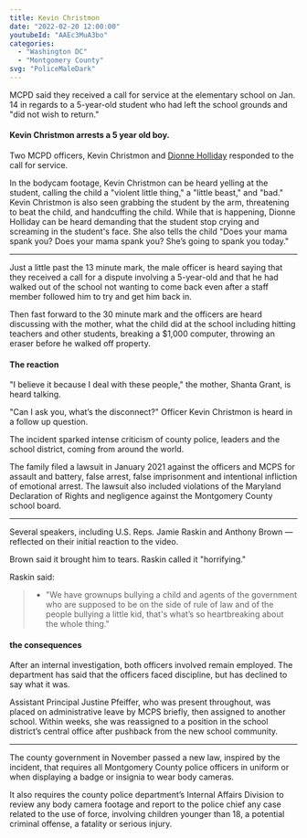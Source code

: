 ```yaml
---
title: Kevin Christmon
date: "2022-02-20 12:00:00"
youtubeId: "AAEc3MuA3bo"
categories: 
  - "Washington DC"
  - "Montgomery County"
svg: "PoliceMaleDark"
---
```


MCPD said they received a call for service at the elementary school on Jan. 14 in regards to a 5-year-old student who had left the school grounds and "did not wish to return."

#### Kevin Christmon arrests a 5 year old boy.

Two MCPD officers, Kevin Christmon and [Dionne Holliday](/dishonored/dionne-holliday) responded to the call for service.

In the bodycam footage, Kevin Christmon can be heard yelling at the student, calling the child a "violent little thing," a "little beast," and "bad."  Kevin Christmon is also seen grabbing the student by the arm, threatening to beat the child, and handcuffing the child.  While that is happening, Dionne Holliday can be heard demanding that the student stop crying and screaming in the student's face.  She also tells the child "Does your mama spank you? Does your mama spank you? She’s going to spank you today."

---

Just a little past the 13 minute mark, the male officer is heard saying that they received a call for a dispute involving a 5-year-old and that he had walked out of the school not wanting to come back even after a staff member followed him to try and get him back in.

Then fast forward to the 30 minute mark and the officers are heard discussing with the mother, what the child did at the school including hitting teachers and other students, breaking a $1,000 computer, throwing an eraser before he walked off property.

#### The reaction

"I believe it because I deal with these people," the mother, Shanta Grant, is heard talking.

"Can I ask you, what’s the disconnect?" Officer Kevin Christmon is heard in a follow up question.

The incident sparked intense criticism of county police, leaders and the school district, coming from around the world.

The family filed a lawsuit in January 2021 against the officers and MCPS for assault and battery, false arrest, false imprisonment and intentional infliction of emotional arrest. The lawsuit also included violations of the Maryland Declaration of Rights and negligence against the Montgomery County school board.

---

Several speakers, including U.S. Reps. Jamie Raskin and Anthony Brown — reflected on their initial reaction to the video.

Brown said it brought him to tears. Raskin called it "horrifying."

Raskin said:

> * "We have grownups bullying a child and agents of the government who are supposed to be on the side of rule of law and of the people bullying a little kid, that's what’s so heartbreaking about the whole thing."

#### the consequences

After an internal investigation, both officers involved remain employed. The department has said that the officers faced discipline, but has declined to say what it was.

Assistant Principal Justine Pfeiffer, who was present throughout, was placed on administrative leave by MCPS briefly, then assigned to another school. Within weeks, she was reassigned to a position in the school district’s central office after pushback from the new school community.

---

The county government in November passed a new law, inspired by the incident, that requires all Montgomery County police officers in uniform or when displaying a badge or insignia to wear body cameras.

It also requires the county police department’s Internal Affairs Division to review any body camera footage and report to the police chief any case related to the use of force, involving children younger than 18, a potential criminal offense, a fatality or serious injury.